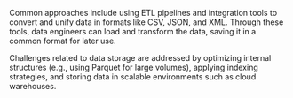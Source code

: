 Common approaches include using ETL pipelines and integration tools to convert and unify data in formats like CSV, JSON, and XML. Through these tools, data engineers can load and transform the data, saving it in a common format for later use.

Challenges related to data storage are addressed by optimizing internal structures (e.g., using Parquet for large volumes), applying indexing strategies, and storing data in scalable environments such as cloud warehouses. 